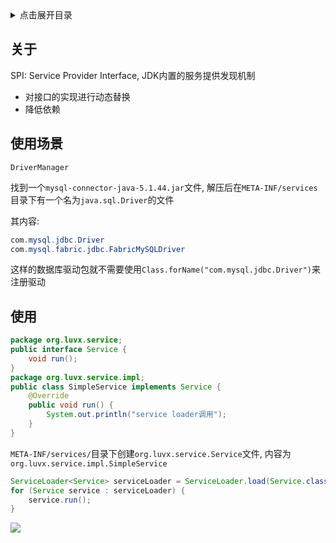 <details>
<summary>点击展开目录</summary>
<!-- TOC -->

- [关于](#关于)
- [使用场景](#使用场景)
- [使用](#使用)

<!-- /TOC -->
</details>

## 关于
SPI: Service Provider Interface, JDK内置的服务提供发现机制

* 对接口的实现进行动态替换
* 降低依赖

## 使用场景

`DriverManager`

找到一个`mysql-connector-java-5.1.44.jar`文件, 解压后在`META-INF/services`目录下有一个名为`java.sql.Driver`的文件

其内容:
```java
com.mysql.jdbc.Driver
com.mysql.fabric.jdbc.FabricMySQLDriver
```

这样的数据库驱动包就不需要使用`Class.forName("com.mysql.jdbc.Driver")`来注册驱动

## 使用

```Java
package org.luvx.service;
public interface Service {
    void run();
}
package org.luvx.service.impl;
public class SimpleService implements Service {
    @Override
    public void run() {
        System.out.println("service loader调用");
    }
}
```
`META-INF/services/`目录下创建`org.luvx.service.Service`文件, 内容为`org.luvx.service.impl.SimpleService`

```Java
ServiceLoader<Service> serviceLoader = ServiceLoader.load(Service.class);
for (Service service : serviceLoader) {
    service.run();
}
```

[![](https://static.segmentfault.com/v-5b1df2a7/global/img/creativecommons-cc.svg)](https://creativecommons.org/licenses/by-nc-nd/4.0/)
